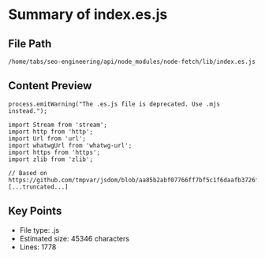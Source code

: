 # Summary of index.es.js
  
## File Path
`/home/tabs/seo-engineering/api/node_modules/node-fetch/lib/index.es.js`

## Content Preview
```
process.emitWarning("The .es.js file is deprecated. Use .mjs instead.");

import Stream from 'stream';
import http from 'http';
import Url from 'url';
import whatwgUrl from 'whatwg-url';
import https from 'https';
import zlib from 'zlib';

// Based on https://github.com/tmpvar/jsdom/blob/aa85b2abf07766ff7bf5c1f6daafb3726f2f2db5/lib/jsdom/living/blob.js
[...truncated...]
```

## Key Points
- File type: .js
- Estimated size: 45346 characters
- Lines: 1778
